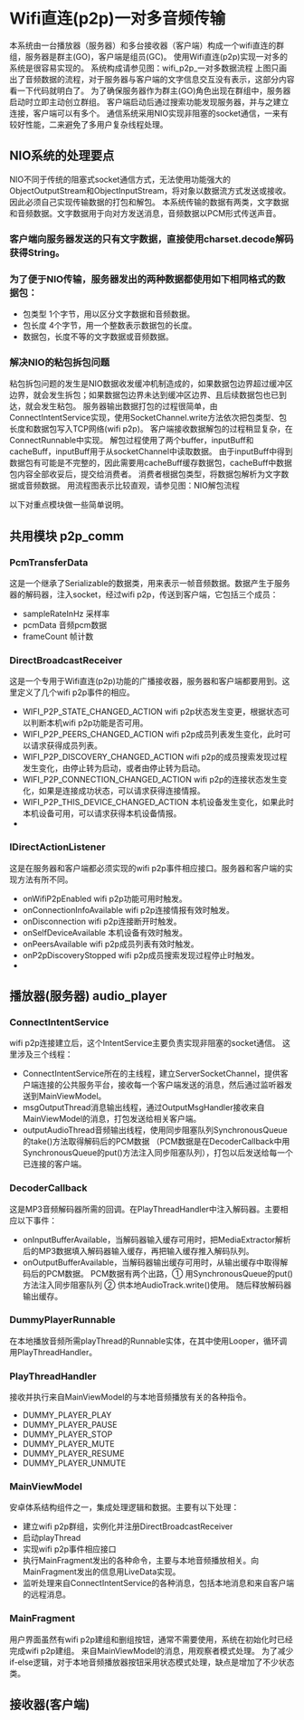 # Wifi直连(p2p)一对多音频传输
本系统由一台播放器（服务器）和多台接收器（客户端）构成一个wifi直连的群组，服务器是群主(GO)，客户端是组员(GC)。
使用Wifi直连(p2p)实现一对多的系统是很容易实现的。
系统构成请参见图：wifi_p2p_一对多数据流程
上图只画出了音频数据的流程，对于服务器与客户端的文字信息交互没有表示，这部分内容看一下代码就明白了。
为了确保服务器作为群主(GO)角色出现在群组中，服务器启动时立即主动创立群组。
客户端启动后通过搜索功能发现服务器，并与之建立连接，客户端可以有多个。
通信系统采用NIO实现非阻塞的socket通信，一来有较好性能，二来避免了多用户复杂线程处理。
## NIO系统的处理要点
NIO不同于传统的阻塞式socket通信方式，无法使用功能强大的ObjectOutputStream和ObjectInputStream，将对象以数据流方式发送或接收。
因此必须自己实现传输数据的打包和解包。
本系统传输的数据有两类，文字数据和音频数据。文字数据用于向对方发送消息，音频数据以PCM形式传送声音。
### 客户端向服务器发送的只有文字数据，直接使用charset.decode解码获得String。
### 为了便于NIO传输，服务器发出的两种数据都使用如下相同格式的数据包：
- 包类型 1个字节，用以区分文字数据和音频数据。
- 包长度 4个字节，用一个整数表示数据包的长度。
- 数据包，长度不等的文字数据或音频数据。
### 解决NIO的粘包拆包问题
粘包拆包问题的发生是NIO数据收发缓冲机制造成的，如果数据包边界超过缓冲区边界，就会发生拆包；如果数据包边界未达到缓冲区边界、且后续数据包也已到达，就会发生粘包。
服务器输出数据打包的过程很简单，由ConnectIntentService实现，使用SocketChannel.write方法依次把包类型、包长度和数据包写入TCP网络(wifi p2p)。
客户端接收数据解包的过程稍显复杂，在ConnectRunnable中实现。
解包过程使用了两个buffer，inputBuff和cacheBuff，inputBuff用于从socketChannel中读取数据。
由于inputBuff中得到数据包有可能是不完整的，因此需要用cacheBuff缓存数据包，cacheBuff中数据包内容全部收妥后，提交给消费者。
消费者根据包类型，将数据包解析为文字数据或音频数据。
用流程图表示比较直观，请参见图：NIO解包流程

以下对重点模块做一些简单说明。

## 共用模块 p2p_comm

### PcmTransferData
这是一个继承了Serializable的数据类，用来表示一帧音频数据。数据产生于服务器的解码器，注入socket，经过wifi p2p，传送到客户端，它包括三个成员：
- sampleRateInHz 采样率
- pcmData 音频pcm数据
- frameCount 帧计数

### DirectBroadcastReceiver
这是一个专用于Wifi直连(p2p)功能的广播接收器，服务器和客户端都要用到。这里定义了几个wifi p2p事件的相应。
- WIFI_P2P_STATE_CHANGED_ACTION
  wifi p2p状态发生变更，根据状态可以判断本机wifi p2p功能是否可用。
- WIFI_P2P_PEERS_CHANGED_ACTION
  wifi p2p成员列表发生变化，此时可以请求获得成员列表。
- WIFI_P2P_DISCOVERY_CHANGED_ACTION
  wifi p2p的成员搜索发现过程发生变化，由停止转为启动，或者由停止转为启动。
- WIFI_P2P_CONNECTION_CHANGED_ACTION
  wifi p2p的连接状态发生变化，如果是连接成功状态，可以请求获得连接情报。
- WIFI_P2P_THIS_DEVICE_CHANGED_ACTION
  本机设备发生变化，如果此时本机设备可用，可以请求获得本机设备情报。
-
### IDirectActionListener
这是在服务器和客户端都必须实现的wifi p2p事件相应接口。服务器和客户端的实现方法有所不同。
- onWifiP2pEnabled
  wifi p2p功能可用时触发。
- onConnectionInfoAvailable
  wifi p2p连接情报有效时触发。
- onDisconnection
  wifi p2p连接断开时触发。
- onSelfDeviceAvailable
  本机设备有效时触发。
- onPeersAvailable
  wifi p2p成员列表有效时触发。
- onP2pDiscoveryStopped
  wifi p2p成员搜索发现过程停止时触发。
-

## 播放器(服务器) audio_player

### ConnectIntentService
wifi p2p连接建立后，这个IntentService主要负责实现非阻塞的socket通信。
这里涉及三个线程：
- ConnectIntentService所在的主线程，建立ServerSocketChannel，提供客户端连接的公共服务平台，接收每一个客户端发送的消息，然后通过监听器发送到MainViewModel。
- msgOutputThread消息输出线程，通过OutputMsgHandler接收来自MainViewModel的消息，打包发送给相关客户端。
- outputAudioThread音频输出线程，使用同步阻塞队列SynchronousQueue的take()方法取得解码后的PCM数据
  （PCM数据是在DecoderCallback中用SynchronousQueue的put()方法注入同步阻塞队列），打包以后发送给每一个已连接的客户端。
### DecoderCallback
这是MP3音频解码器所需的回调。在PlayThreadHandler中注入解码器。主要相应以下事件：
- onInputBufferAvailable，当解码器输入缓存可用时，把MediaExtractor解析后的MP3数据填入解码器输入缓存，再把输入缓存推入解码队列。
- onOutputBufferAvailable，当解码器输出缓存可用时，从输出缓存中取得解码后的PCM数据。
  PCM数据有两个出路，① 用SynchronousQueue的put()方法注入同步阻塞队列 ② 供本地AudioTrack.write()使用。
  随后释放解码器输出缓存。
### DummyPlayerRunnable
在本地播放音频所需playThread的Runnable实体，在其中使用Looper，循环调用PlayThreadHandler。
### PlayThreadHandler
接收并执行来自MainViewModel的与本地音频播放有关的各种指令。
- DUMMY_PLAYER_PLAY
- DUMMY_PLAYER_PAUSE
- DUMMY_PLAYER_STOP
- DUMMY_PLAYER_MUTE
- DUMMY_PLAYER_RESUME
- DUMMY_PLAYER_UNMUTE
### MainViewModel
安卓体系结构组件之一，集成处理逻辑和数据。主要有以下处理：
- 建立wifi p2p群组，实例化并注册DirectBroadcastReceiver
- 启动playThread
- 实现wifi p2p事件相应接口
- 执行MainFragment发出的各种命令，主要与本地音频播放相关。向MainFragment发出的信息用LiveData实现。
- 监听处理来自ConnectIntentService的各种消息，包括本地消息和来自客户端的远程消息。
### MainFragment
用户界面虽然有wifi p2p建组和删组按钮，通常不需要使用，系统在初始化时已经完成wifi p2p建组。
来自MainViewModel的消息，用观察者模式处理。
为了减少if-else逻辑，对于本地音频播放器按钮采用状态模式处理，缺点是增加了不少状态类。

## 接收器(客户端)